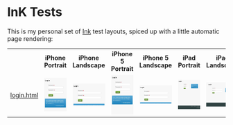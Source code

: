 InK Tests
=========

This is my personal set of [Ink](http://ink.sapo.pt) test layouts, spiced up with a little automatic page rendering:

<table>
<tr><td></td><th>iPhone Portrait</th><th>iPhone Landscape</th><th>iPhone 5 Portrait</th><th>iPhone 5 Landscape</th><th>iPad Portrait</th><th>iPad Landscape</th><th>1280x1024</th><th>1366x768</th><th>720p</th><th>1080p</th></tr>
<tr><td><a href="login.html">login.html</a></td><td><img src="output/login-iphoneportrait.jpg" style="width: 320px; height: auto;"></td><td><img src="output/login-iphonelandscape.jpg" style="width: 320px; height: auto;"></td><td><img src="output/login-iphone5portrait.jpg" style="width: 320px; height: auto;"></td><td><img src="output/login-iphone5landscape.jpg" style="width: 320px; height: auto;"></td><td><img src="output/login-ipadportrait.jpg" style="width: 320px; height: auto;"></td><td><img src="output/login-ipadlandscape.jpg" style="width: 320px; height: auto;"></td><td><img src="output/login-1280x1024.jpg" style="width: 320px; height: auto;"></td><td><img src="output/login-1366x768.jpg" style="width: 320px; height: auto;"></td><td><img src="output/login-720p.jpg" style="width: 320px; height: auto;"></td><td><img src="output/login-1080p.jpg" style="width: 320px; height: auto;"></td></tr></table>
